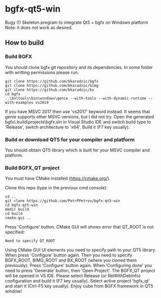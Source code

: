 # bgfx-qt5-win
Bugy (!) Skeleton program to integrate Qt5 + bgfx on Windows platform
Note: it does not work as desired.

## How to build

### Build BGFX
You should clone bgfx git repository and its dependencies.
In some folder with writting permissions please run:
```
git clone https://github.com/bkaradzic/bgfx
git clone https://github.com/bkaradzic/bimg
git clone https://github.com/bkaradzic/bx
cd bgfx
..\bx\tools\bin\windows\genie --with-tools --with-dynamic-runtime --with-examples vs2019
```

If you have MSVC 2017 then use 'vs2017' keyword instead. It seems that genie supports other MSVC versions, but I did not try.
Open the generated bgfx\\.build\projects\bgfx.sln in Visual Studio IDE and switch build type to 'Release', switch architecture to 'x64'.
Build it (F7 key usually).

### Build or download QT5 for your compiler and platform
You should obtain QT5 library which is built for your MSVC compiler and platform.

### Build BGFX_QT project
You must have CMake installed (https://cmake.org/).

Clone this repo (type in the previous cmd console):
```
cd ..
git clone https://github.com/PetrPPetrov/bgfx-qt5-win
cd bgfx-qt5-win
mkdir build
cd build
cmake-gui ..
```

Press 'Configure' button. CMake GUI will shows error that QT_ROOT is not specified:
```
Need to specify QT_ROOT
```

Using CMake GUI UI elements you need to specify path to your QT5 library. When press 'Configure' button again.
Then you need to specify BGFX_ROOT, BIMG_ROOT and BX_ROOT (where you cloned them previously).
Press 'Configure' button again. When 'Configuring done' you need to press 'Generate' button, then 'Open Project'.
The BGFX_QT project will be opened in VS IDE.
Please select Release (or RelWithDebInfo) configuration and build it (F7 key usually).
Select active project 'bgfx_qt' and start it (Ctrl-F5 key usually).
Enjoy cube from BGFX framework in QT5 window!
